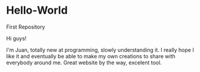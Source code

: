 # Hello-World
First Repository

Hi guys!

I'm Juan, totally new at programming, slowly understanding it. I really hope I like it and eventually be able to make my own creations to share with everybody around me. Great website by the way, excelent tool.
